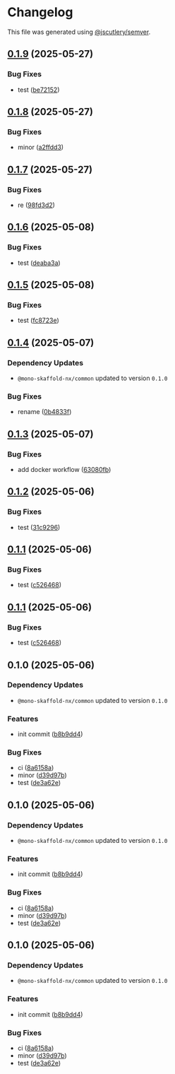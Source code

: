 # Changelog

This file was generated using [@jscutlery/semver](https://github.com/jscutlery/semver).

## [0.1.9](https://github.com/DOstapovets/mono-skaffold-nx/compare/server-0.1.8...server-0.1.9) (2025-05-27)


### Bug Fixes

* test ([be72152](https://github.com/DOstapovets/mono-skaffold-nx/commit/be72152a726a24fc93af6d2e8ffed7961a321d8d))

## [0.1.8](https://github.com/DOstapovets/mono-skaffold-nx/compare/server-0.1.7...server-0.1.8) (2025-05-27)


### Bug Fixes

* minor ([a2ffdd3](https://github.com/DOstapovets/mono-skaffold-nx/commit/a2ffdd331c809c4a3082f310995b91fde9a0d398))

## [0.1.7](https://github.com/DOstapovets/mono-skaffold-nx/compare/server-0.1.6...server-0.1.7) (2025-05-27)


### Bug Fixes

* re ([98fd3d2](https://github.com/DOstapovets/mono-skaffold-nx/commit/98fd3d2d212a039a50bbad6c4b815ca79156f512))

## [0.1.6](https://github.com/DOstapovets/mono-skaffold-nx/compare/server-0.1.5...server-0.1.6) (2025-05-08)


### Bug Fixes

* test ([deaba3a](https://github.com/DOstapovets/mono-skaffold-nx/commit/deaba3a540f85d9ea68021a50b8213ffbc296558))

## [0.1.5](https://github.com/DOstapovets/mono-skaffold-nx/compare/server-0.1.4...server-0.1.5) (2025-05-08)


### Bug Fixes

* test ([fc8723e](https://github.com/DOstapovets/mono-skaffold-nx/commit/fc8723e340fa6bff00ecbb2b3e4155e3403cfa56))

## [0.1.4](https://github.com/DOstapovets/mono-skaffold-nx/compare/server-0.1.3...server-0.1.4) (2025-05-07)

### Dependency Updates

* `@mono-skaffold-nx/common` updated to version `0.1.0`

### Bug Fixes

* rename ([0b4833f](https://github.com/DOstapovets/mono-skaffold-nx/commit/0b4833fdd8e44417aff3c339856b80b2489dedb1))

## [0.1.3](https://github.com/DOstapovets/mono-skaffold-nx/compare/server-0.1.2...server-0.1.3) (2025-05-07)


### Bug Fixes

* add docker workflow ([63080fb](https://github.com/DOstapovets/mono-skaffold-nx/commit/63080fb239c339fe1bd1507e28f0a5b5edbc174a))

## [0.1.2](https://github.com/DOstapovets/mono-skaffold-nx/compare/server-0.1.1...server-0.1.2) (2025-05-06)


### Bug Fixes

* test ([31c9296](https://github.com/DOstapovets/mono-skaffold-nx/commit/31c929647bf6623190e3e71532facfc2c05ce61f))

## [0.1.1](https://github.com/DOstapovets/mono-skaffold-nx/compare/server-0.1.0...server-0.1.1) (2025-05-06)


### Bug Fixes

* test ([c526468](https://github.com/DOstapovets/mono-skaffold-nx/commit/c5264685c3df2a57ec515af70d2f9cdbc81f72ef))

## [0.1.1](https://github.com/DOstapovets/mono-skaffold-nx/compare/server-0.1.0...server-0.1.1) (2025-05-06)


### Bug Fixes

* test ([c526468](https://github.com/DOstapovets/mono-skaffold-nx/commit/c5264685c3df2a57ec515af70d2f9cdbc81f72ef))

## 0.1.0 (2025-05-06)

### Dependency Updates

* `@mono-skaffold-nx/common` updated to version `0.1.0`

### Features

* init commit ([b8b9dd4](https://github.com/DOstapovets/mono-skaffold-nx/commit/b8b9dd429b10ca1c22560e8ac2b9172349c6a718))


### Bug Fixes

* ci ([8a6158a](https://github.com/DOstapovets/mono-skaffold-nx/commit/8a6158a2bfaf8ab48c5c0f89fe2eefde71fb4b97))
* minor ([d39d97b](https://github.com/DOstapovets/mono-skaffold-nx/commit/d39d97b948b1c9a53eb910a3ed61c7d36ba59a81))
* test ([de3a62e](https://github.com/DOstapovets/mono-skaffold-nx/commit/de3a62e3489215523ce40b26c9c0aae813de963b))

## 0.1.0 (2025-05-06)

### Dependency Updates

* `@mono-skaffold-nx/common` updated to version `0.1.0`

### Features

* init commit ([b8b9dd4](https://github.com/DOstapovets/mono-skaffold-nx/commit/b8b9dd429b10ca1c22560e8ac2b9172349c6a718))


### Bug Fixes

* ci ([8a6158a](https://github.com/DOstapovets/mono-skaffold-nx/commit/8a6158a2bfaf8ab48c5c0f89fe2eefde71fb4b97))
* minor ([d39d97b](https://github.com/DOstapovets/mono-skaffold-nx/commit/d39d97b948b1c9a53eb910a3ed61c7d36ba59a81))
* test ([de3a62e](https://github.com/DOstapovets/mono-skaffold-nx/commit/de3a62e3489215523ce40b26c9c0aae813de963b))

## 0.1.0 (2025-05-06)

### Dependency Updates

* `@mono-skaffold-nx/common` updated to version `0.1.0`

### Features

* init commit ([b8b9dd4](https://github.com/DOstapovets/mono-skaffold-nx/commit/b8b9dd429b10ca1c22560e8ac2b9172349c6a718))


### Bug Fixes

* ci ([8a6158a](https://github.com/DOstapovets/mono-skaffold-nx/commit/8a6158a2bfaf8ab48c5c0f89fe2eefde71fb4b97))
* minor ([d39d97b](https://github.com/DOstapovets/mono-skaffold-nx/commit/d39d97b948b1c9a53eb910a3ed61c7d36ba59a81))
* test ([de3a62e](https://github.com/DOstapovets/mono-skaffold-nx/commit/de3a62e3489215523ce40b26c9c0aae813de963b))
